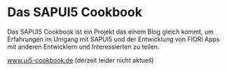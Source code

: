 # Das SAPUI5 Cookbook

Das SAPUI5 Cookbook ist ein Projekt das einem Blog gleich kommt, um Erfahrungen im Umgang mit SAPUI5 und der Entwicklung von FIORI Apps mit anderen Entwicklern und Interessierten zu teilen. 

www.ui5-cookbook.de (derzeit leider nicht aktuell)

